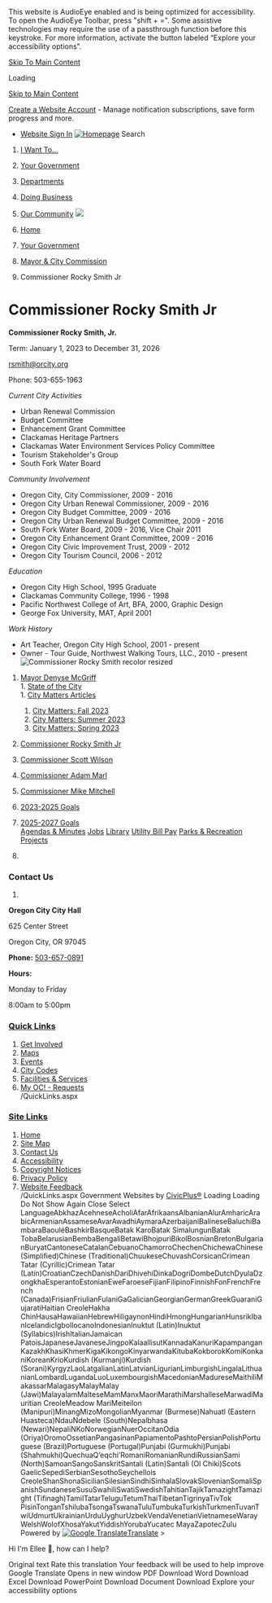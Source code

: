 

This website is AudioEye enabled and is being optimized for accessibility. To open the AudioEye Toolbar, press "shift + =". Some assistive technologies may require the use of a passthrough function before this keystroke. For more information, activate the button labeled “Explore your accessibility options”.

  [Skip To Main Content](https://www.orcity.org/1773/Commissioner-Rocky-Smith-Jr/)  

Loading

  [Skip to Main Content](https://www.orcity.org/1773/Commissioner-Rocky-Smith-Jr/)  

 [Create a Website Account](https://www.orcity.org/MyAccount/ProfileCreate)  - Manage notification subscriptions, save form progress and more.    

 *  [Website Sign In](https://www.orcity.org/MyAccount) 
  [![Homepage](images/e60a42771d0646e61a35caf8427da7c3dd7ce5358d575060a677b2f521fc8106.png)](https://www.orcity.org/)   [](https://www.orcity.org/Search/Results) Search 

 1.  [I Want To...](https://www.orcity.org/9/I-Want-To) 
 1.  [Your Government](https://www.orcity.org/27/Your-Government) 
 1.  [Departments](https://www.orcity.org/149/Departments) 
 1.  [Doing Business](https://www.orcity.org/35/Doing-Business) 
 1.  [Our Community](https://www.orcity.org/31/Our-Community) 
  ![](images/b690b73b99070824d3f60b784ec6ea838c92ee818f4db30b7ac9a9452f4431d0.jpg)  

 1.  [Home](https://www.orcity.org/) 
 1.  [Your Government](https://www.orcity.org/27/Your-Government) 
 1.  [Mayor & City Commission](https://www.orcity.org/933/Mayor-City-Commission) 
 1. Commissioner Rocky Smith Jr

# Commissioner Rocky Smith Jr

 __Commissioner Rocky Smith, Jr.__ 

Term: January 1, 2023 to December 31, 2026

 [rsmith@orcity.org](mailto:rsmith@orcity.org) 

Phone: 503-655-1963

 

 _Current City Activities_ 

 * Urban Renewal Commission
 * Budget Committee
 * Enhancement Grant Committee
 * Clackamas Heritage Partners
 * Clackamas Water Environment Services Policy Committee
 * Tourism Stakeholder's Group
 * South Fork Water Board

 _Community Involvement_ 

 * Oregon City, City Commissioner, 2009 - 2016
 * Oregon City Urban Renewal Commissioner, 2009 - 2016
 * Oregon City Budget Committee, 2009 - 2016
 * Oregon City Urban Renewal Budget Committee, 2009 - 2016
 * South Fork Water Board, 2009 - 2016, Vice Chair 2011
 * Oregon City Enhancement Grant Committee, 2009 - 2016
 * Oregon City Civic Improvement Trust, 2009 - 2012
 * Oregon City Tourism Council, 2006 - 2012

 _Education_ 

 * Oregon City High School, 1995 Graduate
 * Clackamas Community College, 1996 - 1998
 * Pacific Northwest College of Art, BFA, 2000, Graphic Design
 * George Fox University, MAT, April 2001

 _Work History_ 

 * Art Teacher, Oregon City High School, 2001 - present
 * Owner - Tour Guide, Northwest Walking Tours, LLC., 2010 - present
  ![Commissioner Rocky Smith recolor resized](images/996c518081b8399744547b450ac6a89670b7972b13b0341dce878323d93522c5.jpg)  

 1.   [Mayor Denyse McGriff](https://www.orcity.org/1772/Mayor-Denyse-McGriff)  [](https://www.orcity.org/1773/Commissioner-Rocky-Smith-Jr/)  
    1.   [State of the City](https://www.orcity.org/494/State-of-the-City)  
    1.   [City Matters Articles](https://www.orcity.org/478/City-Matters-Articles)  [](https://www.orcity.org/1773/Commissioner-Rocky-Smith-Jr/)  
       1.   [City Matters: Fall 2023](https://www.orcity.org/1787/City-Matters-Fall-2023)  
       1.   [City Matters: Summer 2023](https://www.orcity.org/1788/City-Matters-Summer-2023)  
       1.   [City Matters: Spring 2023](https://www.orcity.org/1789/City-Matters-Spring-2023)  
 1.   [Commissioner Rocky Smith Jr](https://www.orcity.org/1773/Commissioner-Rocky-Smith-Jr)  
 1.   [Commissioner Scott Wilson](https://www.orcity.org/1774/Commissioner-Scott-Wilson)  
 1.   [Commissioner Adam Marl](https://www.orcity.org/1775/Commissioner-Adam-Marl)  
 1.   [Commissioner Mike Mitchell](https://www.orcity.org/1776/Commissioner-Mike-Mitchell)  
 1.   [2023-2025 Goals](https://www.orcity.org/1753/2023-2025-Goals)  
 1.   [2025-2027 Goals](https://www.orcity.org/3380/2025-2027-Goals)  
  [Agendas & Minutes](https://www.orcity.org/1709/Agendas-and-Minutes-from-July-2020-to-Cu)   [Jobs](https://www.orcity.org/512/Application-Process)   [Library](https://www.orcity.org/159/Public-Library)   [Utility Bill Pay](https://online-billpay.com/?companyname=OREGON_CITY)   [Parks & Recreation](https://www.orcity.org/158/Parks-Recreation)   [Projects](https://www.orcity.org/projects)  

 1.    

 [](https://www.orcity.org/)    

  [](https://www.facebook.com/cityoforegoncity/)   [](https://www.instagram.com/cityoforegoncity/?hl=en)   [](https://www.youtube.com/user/CityofOregonCity)  

### Contact Us

 1.    

 __Oregon City City Hall__    

625 Center Street   

Oregon City, OR 97045   

 __Phone:__  [503-657-0891]()    

 __Hours:__    

Monday to Friday   

8:00am to 5:00pm   

###  [Quick Links](https://www.orcity.org/QuickLinks.aspx?CID=15) 

 1.  [Get Involved](https://www.orcity.org/521/Volunteer-with-Oregon-City)  
 1.  [Maps](https://www.orcity.org/382/Mapping-GIS)  
 1.  [Events](https://www.orcity.org/998/Community-Events)  
 1.  [City Codes](https://library.municode.com/or/oregon_city/codes/municipal_code)  
 1.  [Facilities & Services](https://www.orcity.org/Facilities)  
 1.  [My OC! - Requests](https://www.orcity.org/1174/My-OC)  
 /QuickLinks.aspx 

###  [Site Links](https://www.orcity.org/QuickLinks.aspx?CID=16) 

 1.  [Home](https://www.orcity.org/)  
 1.  [Site Map](https://www.orcity.org/sitemap)  
 1.  [Contact Us](https://www.orcity.org/directory.aspx)  
 1.  [Accessibility](https://www.orcity.org/accessibility)  
 1.  [Copyright Notices](https://www.orcity.org/copyright)  
 1.  [Privacy Policy](https://www.orcity.org/privacy)  
 1.  [Website Feedback](https://www.orcity.org/FormCenter/General-Forms-4/Website-Feedback-75)  
 /QuickLinks.aspx Government Websites by [CivicPlus®](https://connect.civicplus.com/referral)  Loading Loading Do Not Show Again Close Select LanguageAbkhazAcehneseAcholiAfarAfrikaansAlbanianAlurAmharicArabicArmenianAssameseAvarAwadhiAymaraAzerbaijaniBalineseBaluchiBambaraBaouléBashkirBasqueBatak KaroBatak SimalungunBatak TobaBelarusianBembaBengaliBetawiBhojpuriBikolBosnianBretonBulgarianBuryatCantoneseCatalanCebuanoChamorroChechenChichewaChinese (Simplified)Chinese (Traditional)ChuukeseChuvashCorsicanCrimean Tatar (Cyrillic)Crimean Tatar (Latin)CroatianCzechDanishDariDhivehiDinkaDogriDombeDutchDyulaDzongkhaEsperantoEstonianEweFaroeseFijianFilipinoFinnishFonFrenchFrench (Canada)FrisianFriulianFulaniGaGalicianGeorgianGermanGreekGuaraniGujaratiHaitian CreoleHakha ChinHausaHawaiianHebrewHiligaynonHindiHmongHungarianHunsrikIbanIcelandicIgboIlocanoIndonesianInuktut (Latin)Inuktut (Syllabics)IrishItalianJamaican PatoisJapaneseJavaneseJingpoKalaallisutKannadaKanuriKapampanganKazakhKhasiKhmerKigaKikongoKinyarwandaKitubaKokborokKomiKonkaniKoreanKrioKurdish (Kurmanji)Kurdish (Sorani)KyrgyzLaoLatgalianLatinLatvianLigurianLimburgishLingalaLithuanianLombardLugandaLuoLuxembourgishMacedonianMadureseMaithiliMakassarMalagasyMalayMalay (Jawi)MalayalamMalteseMamManxMaoriMarathiMarshalleseMarwadiMauritian CreoleMeadow MariMeiteilon (Manipuri)MinangMizoMongolianMyanmar (Burmese)Nahuatl (Eastern Huasteca)NdauNdebele (South)Nepalbhasa (Newari)NepaliNKoNorwegianNuerOccitanOdia (Oriya)OromoOssetianPangasinanPapiamentoPashtoPersianPolishPortuguese (Brazil)Portuguese (Portugal)Punjabi (Gurmukhi)Punjabi (Shahmukhi)QuechuaQʼeqchiʼRomaniRomanianRundiRussianSami (North)SamoanSangoSanskritSantali (Latin)Santali (Ol Chiki)Scots GaelicSepediSerbianSesothoSeychellois CreoleShanShonaSicilianSilesianSindhiSinhalaSlovakSlovenianSomaliSpanishSundaneseSusuSwahiliSwatiSwedishTahitianTajikTamazightTamazight (Tifinagh)TamilTatarTeluguTetumThaiTibetanTigrinyaTivTok PisinTonganTshilubaTsongaTswanaTuluTumbukaTurkishTurkmenTuvanTwiUdmurtUkrainianUrduUyghurUzbekVendaVenetianVietnameseWarayWelshWolofXhosaYakutYiddishYorubaYucatec MayaZapotecZulu Powered by  [![Google Translate](images/3f3f3a8d0882c4edd13c1755632554f3042dd0f45af91da1e753b94d76c2513f.png)Translate](https://translate.google.com/)  > 

Hi I'm Ellee 👋, how can I help?

 Original text Rate this translation Your feedback will be used to help improve Google Translate  []()  []()  Opens in new window PDF Download Word Download Excel Download PowerPoint Download Document Download Explore your accessibility options 